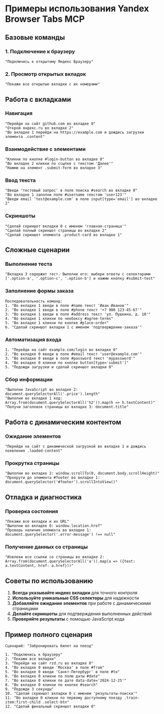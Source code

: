 # Примеры использования Yandex Browser Tabs MCP

## Базовые команды

### 1. Подключение к браузеру
```
"Подключись к открытому Яндекс Браузеру"
```

### 2. Просмотр открытых вкладок
```
"Покажи все открытые вкладки с их номерами"
```

## Работа с вкладками

### Навигация
```
"Перейди на сайт github.com во вкладке 0"
"Открой яндекс.ru во вкладке 2"
"Во вкладке 1 перейди на https://example.com и дождись загрузки элемента .content"
```

### Взаимодействие с элементами
```
"Кликни по кнопке #login-button во вкладке 0"
"Во вкладке 2 кликни по ссылке с текстом 'Далее'"
"Нажми на элемент .submit-form во вкладке 3"
```

### Ввод текста
```
"Введи 'тестовый запрос' в поле поиска #search во вкладке 0"
"Во вкладке 1 заполни поле #username текстом 'user123'"
"Введи email 'test@example.com' в поле input[type='email'] во вкладке 2"
```

### Скриншоты
```
"Сделай скриншот вкладки 0 с именем 'главная-страница'"
"Сделай полный скриншот страницы во вкладке 2"
"Сделай скриншот элемента .product-card во вкладке 1"
```

## Сложные сценарии

### Выполнение теста
```
"Вкладка 3 содержит тест. Выполни его: выбери ответы с селекторами ['.option-a', '.option-c', '.option-b'] и нажми кнопку #submit-test"
```

### Заполнение формы заказа
```
Последовательность команд:
1. "Во вкладке 1 введи в поле #name текст 'Иван Иванов'"
2. "Во вкладке 1 введи в поле #phone текст '+7 900 123-45-67'"
3. "Во вкладке 1 введи в поле #address текст 'ул. Пушкина, д. 10'"
4. "Во вкладке 1 кликни по чекбоксу #agree-terms"
5. "Во вкладке 1 кликни по кнопке #place-order"
6. "Сделай скриншот вкладки 1 с именем 'подтверждение-заказа'"
```

### Автоматизация входа
```
1. "Перейди на сайт example.com/login во вкладке 0"
2. "Во вкладке 0 введи в поле #email текст 'user@example.com'"
3. "Во вкладке 0 введи в поле #password текст 'mypassword'"
4. "Во вкладке 0 кликни по кнопке button[type='submit']"
5. "Подожди загрузки и сделай скриншот вкладки 0"
```

### Сбор информации
```
"Выполни JavaScript во вкладке 2: document.querySelectorAll('.price').length"
"Выполни во вкладке 1 код: Array.from(document.querySelectorAll('h2')).map(h => h.textContent)"
"Получи заголовок страницы во вкладке 3: document.title"
```

## Работа с динамическим контентом

### Ожидание элементов
```
"Перейди на сайт с динамической загрузкой во вкладке 1 и дождись появления .loaded-content"
```

### Прокрутка страницы
```
"Выполни во вкладке 2: window.scrollTo(0, document.body.scrollHeight)"
"Прокрути до элемента #footer во вкладке 1: document.querySelector('#footer').scrollIntoView()"
```

## Отладка и диагностика

### Проверка состояния
```
"Покажи все вкладки и их URL"
"Выполни во вкладке 0: window.location.href"
"Проверь наличие элемента во вкладке 1: document.querySelector('.error-message') !== null"
```

### Получение данных со страницы
```
"Извлеки все ссылки со страницы во вкладке 2: Array.from(document.querySelectorAll('a')).map(a => ({text: a.textContent, href: a.href}))"
```

## Советы по использованию

1. **Всегда указывайте индекс вкладки** для точного контроля
2. **Используйте уникальные CSS селекторы** для надежности
3. **Добавляйте ожидание элементов** при работе с динамическими страницами
4. **Делайте скриншоты** для подтверждения выполненных действий
5. **Проверяйте результаты** с помощью JavaScript кода

## Пример полного сценария

```
Сценарий: "Забронировать билет на поезд"

1. "Подключись к браузеру"
2. "Покажи все вкладки"
3. "Перейди на сайт rzd.ru во вкладке 0"
4. "Во вкладке 0 введи 'Москва' в поле #from"
5. "Во вкладке 0 введи 'Санкт-Петербург' в поле #to"
6. "Во вкладке 0 кликни по полю даты #date"
7. "Во вкладке 0 кликни по дате data-date='2024-12-25'"
8. "Во вкладке 0 кликни по кнопке #search"
9. "Подожди 3 секунды"
10. "Сделай скриншот вкладки 0 с именем 'результаты-поиска'"
11. "Во вкладке 0 кликни по первому доступному поезду .train-item:first-child .select-btn"
12. "Сделай финальный скриншот вкладки 0"
```